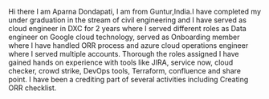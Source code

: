 Hi there
I am Aparna Dondapati, I am from Guntur,India.I have completed my under graduation in the stream of civil engineering and I have served as cloud engineer in DXC for 2 years where I served different roles as Data engineer on Google cloud technology, served as Onboarding member where I have handled ORR process and azure cloud operations engineer where I served multiple accounts. Thorough the roles assigned I have gained hands on experience with tools like JIRA, service now, cloud checker, crowd strike, DevOps tools,  Terraform, confluence and share point. I have been a crediting part of several activities including Creating ORR checklist.
